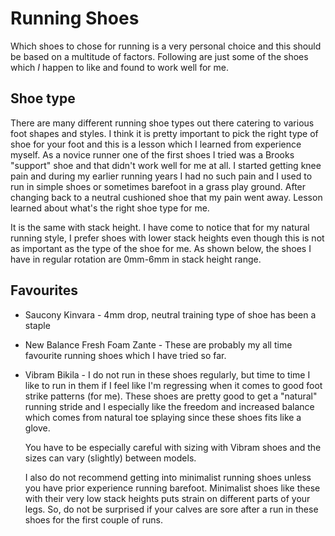# Running Shoes

Which shoes to chose for running is a very personal choice and this should be
based on a multitude of factors. Following are just some of the shoes which _I_
happen to like and found to work well for me.

## Shoe type

There are many different running shoe types out there catering to various foot
shapes and styles. I think it is pretty important to pick the right type of shoe
for your foot and this is a lesson which I learned from experience myself. As a
novice runner one of the first shoes I tried was a Brooks "support" shoe and
that didn't work well for me at all. I started getting knee pain and during my
earlier running years I had no such pain and I used to run in simple shoes or
sometimes barefoot in a grass play ground. After changing back to a neutral
cushioned shoe that my pain went away. Lesson learned about what's the right
shoe type for me.

It is the same with stack height. I have come to notice that for my natural
running style, I prefer shoes with lower stack heights even though this is not
as important as the type of the shoe for me. As shown below, the shoes I have in
regular rotation are 0mm-6mm in stack height range.

## Favourites

- Saucony Kinvara - 4mm drop, neutral training type of shoe has been a staple
- New Balance Fresh Foam Zante - These are probably my all time favourite
  running shoes which I have tried so far.
- Vibram Bikila - I do not run in these shoes regularly, but time to time I like
  to run in them if I feel like I'm regressing when it comes to good foot strike
  patterns (for me). These shoes are pretty good to get a "natural" running
  stride and I especially like the freedom and increased balance which comes
  from natural toe splaying since these shoes fits like a glove.

  You have to be especially careful with sizing with Vibram shoes and the sizes
  can vary (slightly) between models.
  
  I also do not recommend getting into minimalist running shoes unless you have
  prior experience running barefoot. Minimalist shoes like these with their very
  low stack heights puts strain on different parts of your legs. So, do not be
  surprised if your calves are sore after a run in these shoes for the first
  couple of runs.
